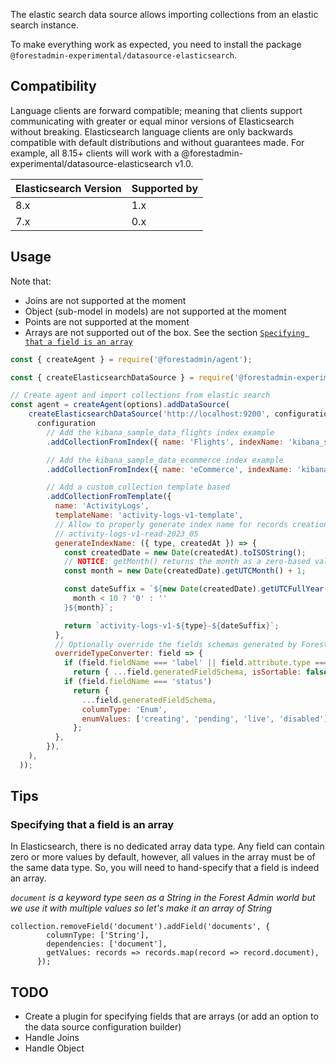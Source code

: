 The elastic search data source allows importing collections from an elastic search instance.

To make everything work as expected, you need to install the package `@forestadmin-experimental/datasource-elasticsearch`.

## Compatibility

Language clients are forward compatible; meaning that clients support
communicating with greater or equal minor versions of Elasticsearch without
breaking. Elasticsearch language clients are only backwards
compatible with default distributions and without guarantees made.
For example, all 8.15+ clients will work with a @forestadmin-experimental/datasource-elasticsearch v1.0.

| Elasticsearch Version | Supported by |
| --------------------- | ------------ |
| 8.x                   | 1.x          |
| 7.x                   | 0.x          |


## Usage

Note that:

- Joins are not supported at the moment
- Object (sub-model in models) are not supported at the moment
- Points are not supported at the moment
- Arrays are not supported out of the box. See the section [`Specifying that a field is an array`](#Tips)

```javascript
const { createAgent } = require('@forestadmin/agent');

const { createElasticsearchDataSource } = require('@forestadmin-experimental/datasource-elasticsearch');

// Create agent and import collections from elastic search
const agent = createAgent(options).addDataSource(
    createElasticsearchDataSource('http://localhost:9200', configuration =>
      configuration
        // Add the kibana_sample_data_flights index example
        .addCollectionFromIndex({ name: 'Flights', indexName: 'kibana_sample_data_flights' })

        // Add the kibana_sample_data_ecommerce index example
        .addCollectionFromIndex({ name: 'eCommerce', indexName: 'kibana_sample_data_ecommerce' })

        // Add a custom collection template based
        .addCollectionFromTemplate({
          name: 'ActivityLogs',
          templateName: 'activity-logs-v1-template',
          // Allow to properly generate index name for records creation based on custom logic
          // activity-logs-v1-read-2023_05
          generateIndexName: ({ type, createdAt }) => {
            const createdDate = new Date(createdAt).toISOString();
            // NOTICE: getMonth() returns the month as a zero-based value
            const month = new Date(createdDate).getUTCMonth() + 1;

            const dateSuffix = `${new Date(createdDate).getUTCFullYear()}_${
              month < 10 ? '0' : ''
            }${month}`;

            return `activity-logs-v1-${type}-${dateSuffix}`;
          },
          // Optionally override the fields schemas generated by Forest
          overrideTypeConverter: field => {
            if (field.fieldName === 'label' || field.attribute.type === 'text')
              return { ...field.generatedFieldSchema, isSortable: false };
            if (field.fieldName === 'status')
              return {
                ...field.generatedFieldSchema,
                columnType: 'Enum',
                enumValues: ['creating', 'pending', 'live', 'disabled'],
              };
          },
        }),
    ),
  ));
```

## Tips

### Specifying that a field is an array

In Elasticsearch, there is no dedicated array data type. Any field can contain zero or more values by default, however, all values in the array must be of the same data type.
So, you will need to hand-specify that a field is indeed an array.

_`document` is a keyword type seen as a String in the Forest Admin world but we use it with multiple values so let's make it an array of String_

```
collection.removeField('document').addField('documents', {
        columnType: ['String'],
        dependencies: ['document'],
        getValues: records => records.map(record => record.document),
      });
```

## TODO

- Create a plugin for specifying fields that are arrays (or add an option to the data source configuration builder)
- Handle Joins
- Handle Object
